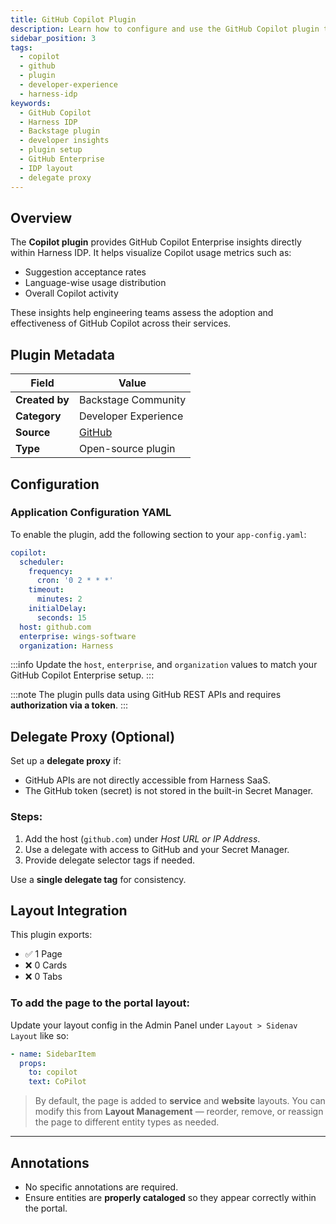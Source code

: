 ```yaml
---
title: GitHub Copilot Plugin
description: Learn how to configure and use the GitHub Copilot plugin to view usage insights in Harness Internal Developer Portal (IDP).
sidebar_position: 3
tags:
  - copilot
  - github
  - plugin
  - developer-experience
  - harness-idp
keywords:
  - GitHub Copilot
  - Harness IDP
  - Backstage plugin
  - developer insights
  - plugin setup
  - GitHub Enterprise
  - IDP layout
  - delegate proxy
---
```


## Overview

The **Copilot plugin** provides GitHub Copilot Enterprise insights directly within Harness IDP. It helps visualize Copilot usage metrics such as:

- Suggestion acceptance rates  
- Language-wise usage distribution  
- Overall Copilot activity  

These insights help engineering teams assess the adoption and effectiveness of GitHub Copilot across their services.



## Plugin Metadata

| Field         | Value                |
|---------------|----------------------|
| **Created by** | Backstage Community  |
| **Category**   | Developer Experience |
| **Source**     | [GitHub](https://github.com/backstage/community-plugins/tree/main/workspaces/copilot/plugins/copilot)               |
| **Type**       | Open-source plugin   |



## Configuration

### Application Configuration YAML

To enable the plugin, add the following section to your `app-config.yaml`:

```yaml
copilot:
  scheduler:
    frequency:
      cron: '0 2 * * *'
    timeout:
      minutes: 2
    initialDelay:
      seconds: 15
  host: github.com
  enterprise: wings-software
  organization: Harness
````

:::info 
Update the `host`, `enterprise`, and `organization` values to match your GitHub Copilot Enterprise setup.
:::

:::note 
The plugin pulls data using GitHub REST APIs and requires **authorization via a token**.
:::


## Delegate Proxy (Optional)

Set up a **delegate proxy** if:

* GitHub APIs are not directly accessible from Harness SaaS.
* The GitHub token (secret) is not stored in the built-in Secret Manager.

### Steps:

1. Add the host (`github.com`) under *Host URL or IP Address*.
2. Use a delegate with access to GitHub and your Secret Manager.
3. Provide delegate selector tags if needed.

Use a **single delegate tag** for consistency.


## Layout Integration

This plugin exports:

* ✅ 1 Page
* ❌ 0 Cards
* ❌ 0 Tabs

### To add the page to the portal layout:

Update your layout config in the Admin Panel under `Layout > Sidenav Layout` like so:

```yaml
- name: SidebarItem
  props:
    to: copilot
    text: CoPilot
```

> By default, the page is added to **service** and **website** layouts. You can modify this from **Layout Management** — reorder, remove, or reassign the page to different entity types as needed.

---

## Annotations

* No specific annotations are required.
* Ensure entities are **properly cataloged** so they appear correctly within the portal.


